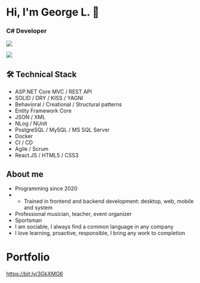 # Hi, I'm George L. 👋
### C# Developer

<p>
       <a href="https://t.me/GeorgeLofenfeld">
              <img src="https://img.shields.io/badge/Telegram-2CA5E0?style=for-the-badge&logo=telegram&logoColor=white"/>
       </a>
</p>
<p>
       <a href='mailto:georgelofenfeld@gmail.com'>
              <img src="https://img.shields.io/badge/Gmail-D14836?style=for-the-badge&logo=gmail&logoColor=white"/>
       </a>
</p>

## 🛠 Technical Stack
* ASP.NET Core MVC / REST API
* SOLID / DRY / KISS / YAGNI
* Behavioral / Creational / Structural
patterns
* Entity Framework Core
* JSON / XML
* NLog / NUnit
* PostgreSQL / MySQL / MS SQL Server
* Docker
* CI / CD
* Agile / Scrum
* React.JS / HTML5 / CSS3

## About me
* Programming since 2020
* * Trained in frontend and backend development:
desktop, web, mobile and system
* Professional musician, teacher,
event organizer
* Sportsman
* I am sociable, I always find a common language in
any company
* I love learning, proactive, responsible,
I bring any work to completion

# Portfolio
https://bit.ly/3GkXMG6
